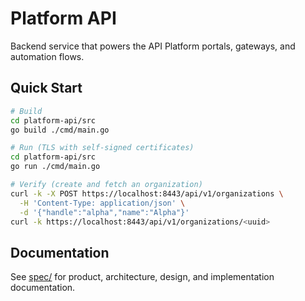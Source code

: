 # Platform API

Backend service that powers the API Platform portals, gateways, and automation flows.

## Quick Start

```bash
# Build
cd platform-api/src
go build ./cmd/main.go

# Run (TLS with self-signed certificates)
cd platform-api/src
go run ./cmd/main.go

# Verify (create and fetch an organization)
curl -k -X POST https://localhost:8443/api/v1/organizations \
  -H 'Content-Type: application/json' \
  -d '{"handle":"alpha","name":"Alpha"}'
curl -k https://localhost:8443/api/v1/organizations/<uuid>
```

## Documentation

See [spec/](spec/) for product, architecture, design, and implementation documentation.
